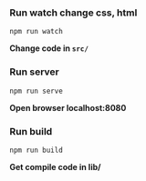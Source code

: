 ### Run watch change css, html

`npm run watch`

**Change code in `src/`**

### Run server

`npm run serve`

**Open browser localhost:8080**

### Run build

`npm run build`

**Get compile code in lib/**
